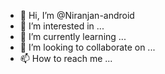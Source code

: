 - 👋 Hi, I’m @Niranjan-android
- 👀 I’m interested in ...
- 🌱 I’m currently learning ...
- 💞️ I’m looking to collaborate on ...
- 📫 How to reach me ...

<!---
Niranjan-android/Niranjan-android is a ✨ special ✨ repository because its `README.md` (this file) appears on your GitHub profile.
You can click the Preview link to take a look at your changes.
--->
